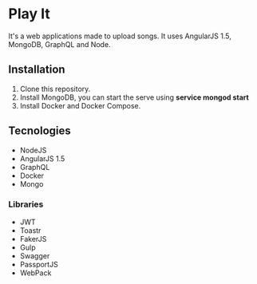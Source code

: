 # Play It

It's a web applications made to upload songs. It uses AngularJS 1.5, MongoDB, GraphQL and Node.

## Installation

1. Clone this repository.
2. Install MongoDB, you can start the serve using **service mongod start**
3. Install Docker and Docker Compose.

## Tecnologies

- NodeJS
- AngularJS 1.5
- GraphQL
- Docker
- Mongo

### Libraries

- JWT
- Toastr
- FakerJS
- Gulp
- Swagger
- PassportJS
- WebPack